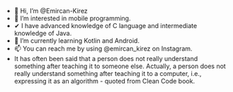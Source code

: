 * 👋 Hi, I’m @Emircan-Kirez
* 👀 I’m interested in mobile programming.
* ✔  I have advanced knowledge of C language and intermediate knowledge of Java. 
* 🌱 I’m currently learning Kotlin and Android.
* 📫 You can reach me by using @emircan_kirez on Instagram.
* It has often been said that a person does not really understand something after teaching it to someone else. Actually, a person does not really understand something after teaching it to a computer, i.e., expressing it as an algorithm - quoted from Clean Code book.

<!---
Emircan-Kirez/Emircan-Kirez is a ✨ special ✨ repository because its `README.md` (this file) appears on your GitHub profile.
You can click the Preview link to take a look at your changes.
--->
